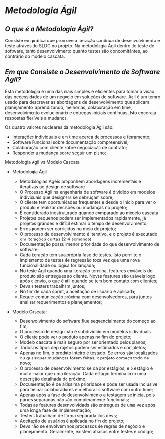 # *Metodologia Ágil*

## *O que é a Metodologia Ágil?*

Consiste em prática que promove a iteração contínua de desenvolvimento e teste através do SLDC no projeto. Na metodologia Ágil dentro do teste de software, tanto desenvolvimento quanto testes são concomitântes, ao contrário do modelo cascata.

## *Em que Consiste o Desenvolvimento de Software Ágil?*

Esta metodologia é uma das mais simples e eficientes para tornar a visão das necessidades de um negócio em soluções de software. Ágil é um temro usado para descrever as abordagens de desenvolvimento que aplicam planejamento, aprendizando, melhorias, colaboração em time, desenvolvimento evolucionário e entregas iniciais contínuas, Isto encoraja respostas flexíveis a mudança.

Os quatro valores nucleares da metodologia Ágil são: 

- Interações individuais e em time acerca de processos e ferramento;
- Software Funcional sobre documentação compreensível;
- Colaboração com cliente sobre negociação de contrato;
- Responder a mudança sobre seguir um plano;

Metodologia Ágil vs Modelo Cascata

- Metodologia Ágil
   - Metodologias Ágeis proponhem abordagens incrementais e iterativas ao design de software
   - O Processo Ágil na engenharia de software é dividido em modelos individuais que designers se debruçam sobre;
   - O cliente tem oportunidades frequentes e desde o início para ver o produto e realizar decisões ou mudanças no projeto;
   - É considerado inestruturado quando comparado ao modelo cascata
   - Projetos pequenos podem ser implementados rapidamente, já projetos grandes é difícil estimar o tempo de desenvolvimento;
   - Erros podem ser  corrigidos no meio do projeto;
   - O processo de desenvolvimento é iterativo, e o projeto é executado em iterações curtas (2-4 semanas)
   - Documentação possui menor prioridade do que desenvolvimento de software;
   - Cada iteração tem sua própria fase de testes. Isto permite o implemento de testes de regressão toda vez que uma nova funcionalidade ou lógica for lançada;
   - No teste Ágil quando uma iteração termina, features enviáveis do produto são entregues ao cliente. Novas features são usáveis logo após o envio, o que é útil quando se tem bom contato com clientes;
   - Devs e testers trabalham juntos;
   - No fim de cada sprint, a aceitação de usuário é aplicada;
   - Requer comunicação próxima com desenvolvedores, para juntos analisar requerimentos e planejamentos;

- Modelo Cascata:
   - Desenvolvimento do software flue sequencialmente do começo ao fim;
   - O processo de design não é subdividido em modelos individuais
   - O cliente pode ver o produto apenas no fim do projeto;
   - Modelo cascata é mais seguro por ser orientado pelos planos;
   -  Todos os tipos dep rojetos podem ser estimados e completos;
   -  Apenas no fim, o produto inteiro é testado. Se erros são localizados ou quaisquer mudanças forem feitas, o projeto começa todo de novo;
   -  O processo de desenvolvimento se da por estágios, e o estágio é muito maior que uma iteração. Cada estágio termina com uma descrição detalhada do próximo;
   -  Documentação é de altíssima prioridade e pode ser usada inclusive para treinar colaboradores e melhorar o software com outro time;
   -  Apenas após a fase de desenvolvimento a testagem se inicia, pois partes separadas não são completamente funcionais;
   -   Todas as features desenvolvidads são entregues de uma vez após uma longa fase de implementação;
   -   Testers trabalham de forma separada dos devs;
   -   Aceitação de usuários é aplicada no fim do projeto;
   -   Devs não se envolvem nos processos de regras de negócio e planejamento. Geralmente, existem atrasos entre testes e código;